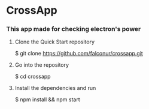 # CrossApp
### This app made for checking electron's power

1. Clone the Quick Start repository

    $ git clone https://github.com/falconur/crossapp.git

2. Go into the repository

    $ cd crossapp

3. Install the dependencies and run

    $ npm install && npm start



